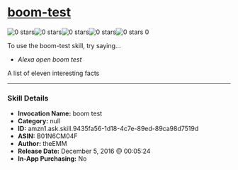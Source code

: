 # [boom-test](http://alexa.amazon.com/#skills/amzn1.ask.skill.9435fa56-1d18-4c7e-89ed-89ca98d7519d)
![0 stars](../../images/ic_star_border_black_18dp_1x.png)![0 stars](../../images/ic_star_border_black_18dp_1x.png)![0 stars](../../images/ic_star_border_black_18dp_1x.png)![0 stars](../../images/ic_star_border_black_18dp_1x.png)![0 stars](../../images/ic_star_border_black_18dp_1x.png) 0

To use the boom-test skill, try saying...

* *Alexa open boom test*

A list of eleven interesting facts

***

### Skill Details

* **Invocation Name:** boom test
* **Category:** null
* **ID:** amzn1.ask.skill.9435fa56-1d18-4c7e-89ed-89ca98d7519d
* **ASIN:** B01N6CM04F
* **Author:** theEMM
* **Release Date:** December 5, 2016 @ 00:05:24
* **In-App Purchasing:** No
